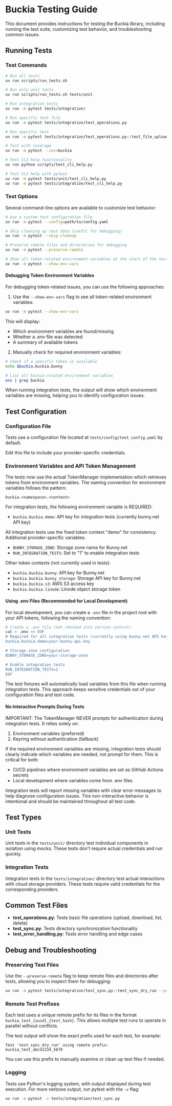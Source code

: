 # Buckia Testing Guide

This document provides instructions for testing the Buckia library, including running the test suite, customizing test behavior, and troubleshooting common issues.

## Running Tests

### Test Commands

```bash
# Run all tests
uv run scripts/run_tests.sh

# Run only unit tests
uv run scripts/run_tests.sh tests/unit

# Run integration tests
uv run -m pytest tests/integration/

# Run specific test file
uv run -m pytest tests/integration/test_operations.py

# Run specific test
uv run -m pytest tests/integration/test_operations.py::test_file_upload_download

# Test with coverage
uv run -m pytest --cov=buckia

# Test CLI help functionality
uv run python scripts/test_cli_help.py

# Test CLI help with pytest
uv run -m pytest tests/unit/test_cli_help.py
uv run -m pytest tests/integration/test_cli_help.py
```

### Test Options

Several command-line options are available to customize test behavior:

```bash
# Use a custom test configuration file
uv run -m pytest --config=path/to/config.yaml

# Skip cleaning up test data (useful for debugging)
uv run -m pytest --skip-cleanup

# Preserve remote files and directories for debugging
uv run -m pytest --preserve-remote

# Show all token-related environment variables at the start of the test session
uv run -m pytest --show-env-vars
```

#### Debugging Token Environment Variables

For debugging token-related issues, you can use the following approaches:

1. Use the `--show-env-vars` flag to see all token-related environment variables:

```bash
uv run -m pytest --show-env-vars
```

This will display:

- Which environment variables are found/missing
- Whether a .env file was detected
- A summary of available tokens

2. Manually check for required environment variables:

```bash
# Check if a specific token is available
echo $buckia.buckia.bunny

# List all buckia-related environment variables
env | grep buckia
```

When running integration tests, the output will show which environment variables are missing, helping you to identify configuration issues.

## Test Configuration

### Configuration File

Tests use a configuration file located at `tests/config/test_config.yaml` by default.

Edit this file to include your provider-specific credentials.

### Environment Variables and API Token Management

The tests now use the actual TokenManager implementation which retrieves tokens from environment variables. The naming convention for environment variables follows the pattern:

```
buckia.<namespace>.<context>
```

For integration tests, the following environment variable is REQUIRED:

- `buckia.buckia.demo`: API key for integration tests (currently bunny.net API key)

All integration tests use the fixed token context "demo" for consistency. Additional provider-specific variables:

- `BUNNY_STORAGE_ZONE`: Storage zone name for Bunny.net
- `RUN_INTEGRATION_TESTS`: Set to "1" to enable integration tests

Other token contexts (not currently used in tests):

- `buckia.buckia.bunny`: API key for Bunny.net
- `buckia.buckia.bunny_storage`: Storage API key for Bunny.net
- `buckia.buckia.s3`: AWS S3 access key
- `buckia.buckia.linode`: Linode object storage token

#### Using .env Files (Recommended for Local Development)

For local development, you can create a `.env` file in the project root with your API tokens, following the naming convention:

```bash
# Create a .env file (not checked into version control)
cat > .env << EOF
# Required for all integration tests (currently using bunny.net API key)
buckia.buckia.demo=your-bunny-api-key

# Storage zone configuration
BUNNY_STORAGE_ZONE=your-storage-zone

# Enable integration tests
RUN_INTEGRATION_TESTS=1
EOF
```

The test fixtures will automatically load variables from this file when running integration tests. This approach keeps sensitive credentials out of your configuration files and test code.

#### No Interactive Prompts During Tests

IMPORTANT: The TokenManager NEVER prompts for authentication during integration tests. It relies solely on:

1. Environment variables (preferred)
2. Keyring without authentication (fallback)

If the required environment variables are missing, integration tests should clearly indicate which variables are needed, not prompt for them. This is critical for both:

- CI/CD pipelines where environment variables are set as GitHub Actions secrets
- Local development where variables come from .env files

Integration tests will report missing variables with clear error messages to help diagnose configuration issues. This non-interactive behavior is intentional and should be maintained throughout all test code.

## Test Types

### Unit Tests

Unit tests in the `tests/unit/` directory test individual components in isolation using mocks. These tests don't require actual credentials and run quickly.

### Integration Tests

Integration tests in the `tests/integration/` directory test actual interactions with cloud storage providers. These tests require valid credentials for the corresponding providers.

## Common Test Files

- **test_operations.py**: Tests basic file operations (upload, download, list, delete)
- **test_sync.py**: Tests directory synchronization functionality
- **test_error_handling.py**: Tests error handling and edge cases

## Debug and Troubleshooting

### Preserving Test Files

Use the `--preserve-remote` flag to keep remote files and directories after tests, allowing you to inspect them for debugging:

```bash
uv run -m pytest tests/integration/test_sync.py::test_sync_dry_run --preserve-remote
```

### Remote Test Prefixes

Each test uses a unique remote prefix for its files in the format `buckia_test_{uuid}_{test_hash}`. This allows multiple test runs to operate in parallel without conflicts.

The test output will show the exact prefix used for each test, for example:

```
Test 'test_sync_dry_run' using remote prefix: buckia_test_abcd1234_5678
```

You can use this prefix to manually examine or clean up test files if needed.

### Logging

Tests use Python's logging system, with output displayed during test execution. For more verbose output, run pytest with the `-v` flag:

```bash
uv run -m pytest -v tests/integration/test_sync.py
```
